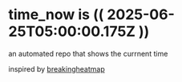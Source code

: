 # time_now is (( 2025-06-25T05:00:00.175Z ))

an automated repo that shows the currnent time

inspired by [breakingheatmap](https://github.com/breakingheatmap/breakingheatmap)